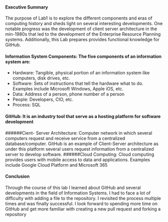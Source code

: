 #### Executive Summary
The purpose of Lab1 is to explore the different components and eras of computing history and sheds light on several interesting developments. One notable progress was the development of client server architecture in the min-1980s that led to the development of the Enterprise Resource Planning systems. Additionally, this Lab prepares provides functional knowledge for GitHub.
#### Information System Components: The five components of an information system are:
+ Hardware: Tangible, physical portion of an information system like computers, disk drives, etc.
+ Software: Sets of instructions that tell the hardware what to do. Examples include Microsoft Windows, Apple iOS, etc.
+	Data: Address of a person, phone number of a person
+	People: Developers, CIO, etc.
+ Process: SQL
#### GitHub: It is an industry tool that serve as a hosting platform for software development
######Cient- Server Architecture: Computer network in which several computers request and receive service from a centralized database/computer. GitHub is an example of Client-Server architecture as under this platform several users request information from a centralized server to develop software.
######Cloud Computing: Cloud computing provides users with mobile access to data and applications. Examples include Google Cloud Platform and Microsoft 365
#### Conclusion
Through the course of this lab I learned about GitHub and several developments in the field of Information Systems. I had to face a lot of difficulty with adding a file to the repository. I revisited the process multiple times and was finally successful. I look forward to spending more time on GitHub and get more familiar with creating a new pull request and forking a repository
